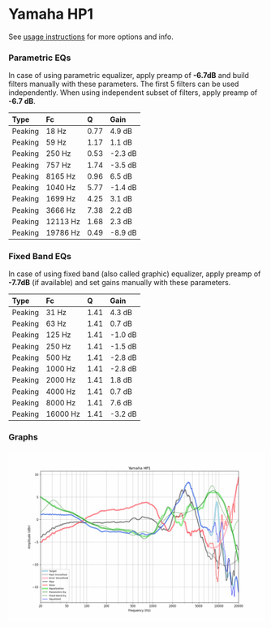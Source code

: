 # Yamaha HP1
See [usage instructions](https://github.com/jaakkopasanen/AutoEq#usage) for more options and info.

### Parametric EQs
In case of using parametric equalizer, apply preamp of **-6.7dB** and build filters manually
with these parameters. The first 5 filters can be used independently.
When using independent subset of filters, apply preamp of **-6.7 dB**.

| Type    | Fc       |    Q | Gain    |
|:--------|:---------|:-----|:--------|
| Peaking | 18 Hz    | 0.77 | 4.9 dB  |
| Peaking | 59 Hz    | 1.17 | 1.1 dB  |
| Peaking | 250 Hz   | 0.53 | -2.3 dB |
| Peaking | 757 Hz   | 1.74 | -3.5 dB |
| Peaking | 8165 Hz  | 0.96 | 6.5 dB  |
| Peaking | 1040 Hz  | 5.77 | -1.4 dB |
| Peaking | 1699 Hz  | 4.25 | 3.1 dB  |
| Peaking | 3666 Hz  | 7.38 | 2.2 dB  |
| Peaking | 12113 Hz | 1.68 | 2.3 dB  |
| Peaking | 19786 Hz | 0.49 | -8.9 dB |

### Fixed Band EQs
In case of using fixed band (also called graphic) equalizer, apply preamp of **-7.7dB**
(if available) and set gains manually with these parameters.

| Type    | Fc       |    Q | Gain    |
|:--------|:---------|:-----|:--------|
| Peaking | 31 Hz    | 1.41 | 4.3 dB  |
| Peaking | 63 Hz    | 1.41 | 0.7 dB  |
| Peaking | 125 Hz   | 1.41 | -1.0 dB |
| Peaking | 250 Hz   | 1.41 | -1.5 dB |
| Peaking | 500 Hz   | 1.41 | -2.8 dB |
| Peaking | 1000 Hz  | 1.41 | -2.8 dB |
| Peaking | 2000 Hz  | 1.41 | 1.8 dB  |
| Peaking | 4000 Hz  | 1.41 | 0.7 dB  |
| Peaking | 8000 Hz  | 1.41 | 7.6 dB  |
| Peaking | 16000 Hz | 1.41 | -3.2 dB |

### Graphs
![](./Yamaha%20HP1.png)